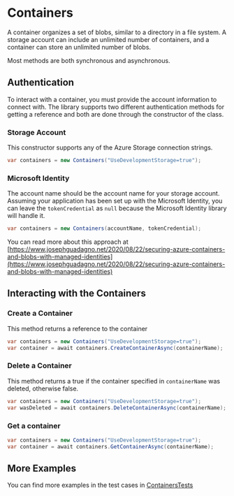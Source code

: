 # Containers

A container organizes a set of blobs, similar to a directory in a file system. A storage account can include an unlimited number of containers, and a container can store an unlimited number of blobs.

Most methods are both synchronous and asynchronous.

## Authentication

To interact with a container, you must provide the account information to connect with.  The library supports two different authentication methods for getting a reference and both are done through the constructor of the class.

### Storage Account

This constructor supports any of the Azure Storage connection strings.

```cs
var containers = new Containers("UseDevelopmentStorage=true");
```

### Microsoft Identity

The account name should be the account name for your storage account. Assuming your application has been set up with the Microsoft Identity, you can leave the `tokenCredential` as `null` because the Microsoft Identity library will handle it.

```cs
var containers = new Containers(accountName, tokenCredential);
```

You can read more about this approach at [https://www.josephguadagno.net/2020/08/22/securing-azure-containers-and-blobs-with-managed-identities](https://www.josephguadagno.net/2020/08/22/securing-azure-containers-and-blobs-with-managed-identities)

## Interacting with the Containers

### Create a Container

This method returns a reference to the container

```cs
var containers = new Containers("UseDevelopmentStorage=true");
var container = await containers.CreateContainerAsync(containerName);
```

### Delete a Container

This method returns a true if the container specified in `containerName` was deleted, otherwise false.

```cs
var containers = new Containers("UseDevelopmentStorage=true");
var wasDeleted = await containers.DeleteContainerAsync(containerName);
```

### Get a container

```cs
var containers = new Containers("UseDevelopmentStorage=true");
var container = await containers.GetContainerAsync(containerName);
```

## More Examples

You can find more examples in the test cases in [ContainersTests](/tests/ContainersTests.cs.)